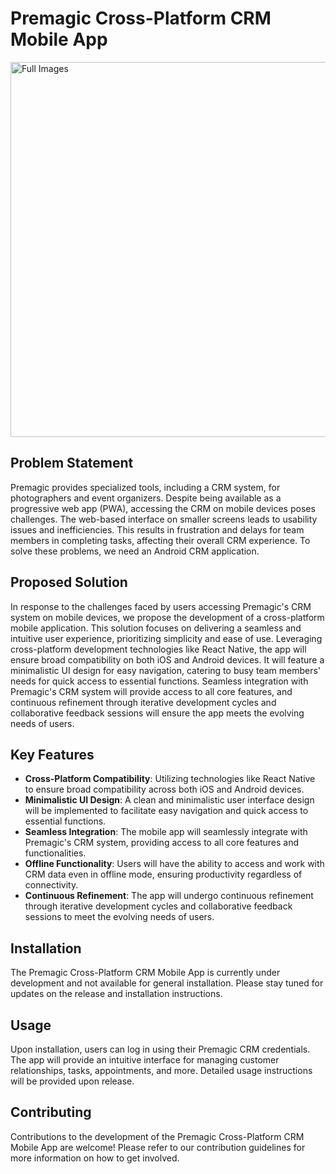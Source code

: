 # Premagic Cross-Platform CRM Mobile App

<img
      src="./UI Designs/953shots_so.png"
      alt="Full Images"
      height="600"
    />
  <br>

## Problem Statement

Premagic provides specialized tools, including a CRM system, for photographers and event organizers. Despite being available as a progressive web app (PWA), accessing the CRM on mobile devices poses challenges. The web-based interface on smaller screens leads to usability issues and inefficiencies. This results in frustration and delays for team members in completing tasks, affecting their overall CRM experience. To solve these problems, we need an Android CRM application.

## Proposed Solution

In response to the challenges faced by users accessing Premagic's CRM system on mobile devices, we propose the development of a cross-platform mobile application. This solution focuses on delivering a seamless and intuitive user experience, prioritizing simplicity and ease of use. Leveraging cross-platform development technologies like React Native, the app will ensure broad compatibility on both iOS and Android devices. It will feature a minimalistic UI design for easy navigation, catering to busy team members' needs for quick access to essential functions. Seamless integration with Premagic's CRM system will provide access to all core features, and continuous refinement through iterative development cycles and collaborative feedback sessions will ensure the app meets the evolving needs of users.

## Key Features

- **Cross-Platform Compatibility**: Utilizing technologies like React Native to ensure broad compatibility across both iOS and Android devices.
- **Minimalistic UI Design**: A clean and minimalistic user interface design will be implemented to facilitate easy navigation and quick access to essential functions.
- **Seamless Integration**: The mobile app will seamlessly integrate with Premagic's CRM system, providing access to all core features and functionalities.
- **Offline Functionality**: Users will have the ability to access and work with CRM data even in offline mode, ensuring productivity regardless of connectivity.
- **Continuous Refinement**: The app will undergo continuous refinement through iterative development cycles and collaborative feedback sessions to meet the evolving needs of users.

## Installation

The Premagic Cross-Platform CRM Mobile App is currently under development and not available for general installation. Please stay tuned for updates on the release and installation instructions.

## Usage

Upon installation, users can log in using their Premagic CRM credentials. The app will provide an intuitive interface for managing customer relationships, tasks, appointments, and more. Detailed usage instructions will be provided upon release.

## Contributing

Contributions to the development of the Premagic Cross-Platform CRM Mobile App are welcome! Please refer to our contribution guidelines for more information on how to get involved.
